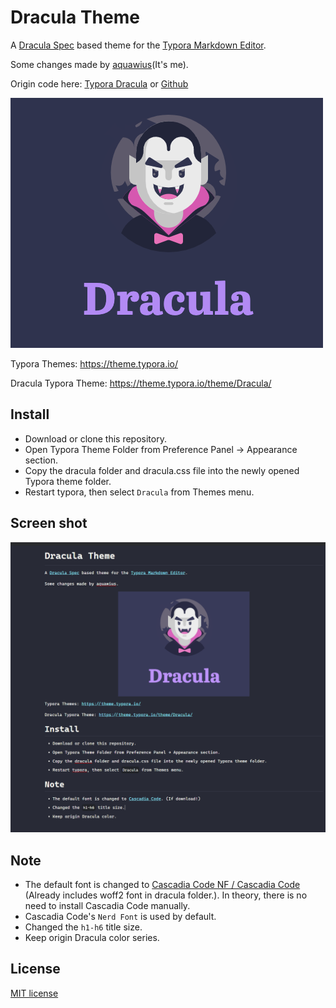 # Dracula Theme

A [Dracula Spec](https://draculatheme.com) based theme for the [Typora Markdown Editor](https://typora.io).

Some changes made by [aquawius](https://github.com/aquawius)(It's me).

Origin code here:
[Typora Dracula](https://theme.typora.io/theme/Dracula/) or [Github](https://github.com/Teyler7/dracula-typora-theme)

![img](./readme.assets/dracula-typora-1676192345437-7.png)

Typora Themes: https://theme.typora.io/

Dracula Typora Theme: https://theme.typora.io/theme/Dracula/

## Install

* Download or clone this repository.
* Open Typora Theme Folder from Preference Panel → Appearance section.
* Copy the dracula folder and dracula.css file into the newly opened Typora theme folder.
* Restart typora, then select `Dracula` from Themes menu.

## Screen shot

![image-20230212170428204](./readme.assets/image-20230212170428204.png)

## Note

- The default font is changed to [Cascadia Code NF / Cascadia Code](https://github.com/microsoft/cascadia-code) (Already includes woff2 font in dracula folder.). In theory, there is no need to install Cascadia Code manually.
- Cascadia Code's `Nerd Font` is used by default.
- Changed the `h1-h6` title size.
- Keep origin Dracula color series.

## License

[MIT license](https://gitee.com/aquawius/dracula-typora-theme/blob/master/LICENSE)
